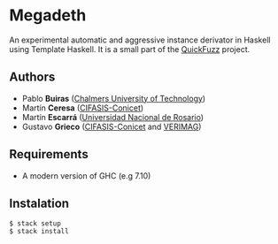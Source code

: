 # Megadeth

An experimental automatic and aggressive instance derivator in Haskell using
Template Haskell. It is a small part of the [QuickFuzz](http://QuickFuzz.org/)
project.

## Authors

* Pablo **Buiras** ([Chalmers University of Technology](http://www.chalmers.se/en/Pages/default.aspx))
* Martín **Ceresa** ([CIFASIS-Conicet](http://cifasis-conicet.gov.ar/))
* Martín **Escarrá** ([Universidad Nacional de Rosario](http://www.unr.edu.ar/))
* Gustavo **Grieco** ([CIFASIS-Conicet](http://cifasis-conicet.gov.ar/) and [VERIMAG](http://www-verimag.imag.fr/?lang=en))

## Requirements

 * A modern version of GHC (e.g 7.10)

## Instalation

    $ stack setup
    $ stack install
